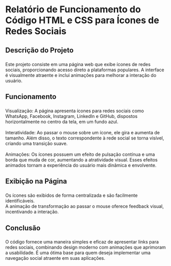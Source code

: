 <h1 align="left">Relatório de Funcionamento do Código HTML e CSS para Ícones de Redes Sociais</h1>

###

<h2 align="left">Descrição do Projeto</h2>

###

<p align="left">Este projeto consiste em uma página web que exibe ícones de redes sociais, proporcionando acesso direto a plataformas populares. A interface é visualmente atraente e inclui animações para melhorar a interação do usuário.</p>

###

<h2 align="left">Funcionamento</h2>

###

<p align="left">Visualização: A página apresenta ícones para redes sociais como WhatsApp, Facebook, Instagram, LinkedIn e GitHub, dispostos horizontalmente no centro da tela, em um fundo azul.<br><br>Interatividade: Ao passar o mouse sobre um ícone, ele gira e aumenta de tamanho. Além disso, o texto correspondente à rede social se torna visível, criando uma transição suave.<br><br>Animações: Os ícones possuem um efeito de pulsação contínua e uma borda que muda de cor, aumentando a atratividade visual. Esses efeitos animados tornam a experiência do usuário mais dinâmica e envolvente.</p>

###

<h2 align="left">Exibição na Página</h2>

###

<p align="left">Os ícones são exibidos de forma centralizada e são facilmente identificáveis.<br>A animação de transformação ao passar o mouse oferece feedback visual, incentivando a interação.</p>

###

<h2 align="left">Conclusão</h2>

###

<p align="left">O código fornece uma maneira simples e eficaz de apresentar links para redes sociais, combinando design moderno com animações que aprimoram a usabilidade. É uma ótima base para quem deseja implementar uma navegação social atraente em suas aplicações.</p>

###
